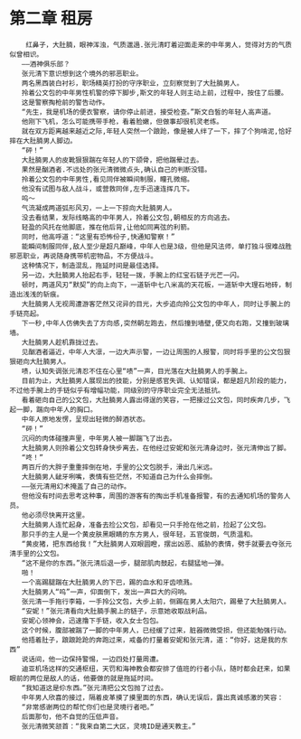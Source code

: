 # 第二章 租房
        红鼻子，大肚腩，眼神浑浊，气质邋遢.张元清盯着迎面走来的中年男人，觉得对方的气质似曾相识。
       ——酒神俱乐部？
       张元清下意识想到这个境外的邪恶职业。
       两名黑西装白衬衫，职场精英打扮的守序职业，立刻察觉到了大肚腩男人。
       拎着公文包的中年男性机警的停下脚步,斯文的年轻人则主动上前，过程中，按住了后腰。
       这是警察掏枪前的警告动作。
       “先生，我是机场的便衣警察，请你停止前进，接受检查。”斯文白皙的年轻人高声道。
       他刚下飞机，怎么可能携带手枪，看着脸嫩，但做事却很机灵老练。
       就在双方距离越来越近之际,年轻人突然一个踉跄，像是被人绊了一下，摔了个狗啃泥,恰好摔在大肚腩男人脚边。
       “砰！”
       大肚腩男人的皮靴狠狠踹在年轻人的下颌骨，把他踹晕过去。
       果然是酗酒者.不远处的张元清微微点头,确认自己的判断没错。
       拎着公文包的中年男性,看见同伴被瞬间制服，瞳孔微缩。
       他没有试图与敌人战斗，或营救同伴,左手迅速连挥几下。
       呜～
       气流凝成两道弧形风刃，一上一下掠向大肚腩男人。
       没去看结果，发际线略高的中年男人，拎着公文包,朝相反的方向逃去。
       轻盈的风托在他脚底，推在他后背,让他如同离弦的利箭。
       同时，他高呼道：“这里有恐怖份子,快通知警察！”
       能瞬间制服同伴,敌人至少是超凡巅峰，中年人也是3级，但他是风法师，单打独斗很难战胜邪恶职业，再说随身携带机密物品，不方便战斗。
       这种情况下，制造混乱，拖延时间是最佳选择。
       另一边，大肚腩男人抬起右手，轻轻一拨，手腕上的红宝石链子光芒一闪。
       顿时，两道风刃“默契”的向上向下，一道斩中七八米高的天花板，一道斩中大理石地砖，制造出浅浅的斩痕。
       大肚腩男人无视周遭游客茫然又诧异的目光，大步追向拎公文包的中年人，同时让手腕上的手链亮起。
       下一秒,中年人仿佛失去了方向感,突然朝左跑去，然后撞到墙壁,便又向右跑，又撞到玻璃墙。
       大肚腩男人趁机靠拢过去。
       见酗酒者逼近，中年人大凛，一边大声示警，一边让周围的人报警，同时将手里的公文包狠狠砸向大肚腩男人。
       啧，认知失调张元清忍不住在心里“啧”一声，目光落在大肚腩男人的手腕上。
       目前为止，大肚腩男人展现出的技能，分别是感官失调、认知错误，都是超凡阶段的能力，不过他手腕上的手链似乎有增幅功能，同级别的守序职业完全无法抵抗。
       看着砸向自己的公文包，大肚腩男人露出得逞的笑容，一把接过公文包，同时疾奔几步，飞起一脚，踹向中年人的胸口。
       中年人原地发愣，呈现出轻微的醉酒状态。
       “砰！”
       沉闷的肉体碰撞声里，中年男人被一脚踹飞了出去。
       大肚腩男人则拎着公文包转身快步离去，在他经过安妮和张元清身边时，张元清伸出了脚。
       “咚！”
       两百斤的大胖子重重摔倒在地，手里的公文包脱手，滑出几米远。
       大肚腩男人龇牙咧嘴，表情有些茫然，不知道自己为什么会摔倒。
       ——张元清用幻术掩盖了自己的动作。
       但他没有时间去思考这种事，周围的游客有的掏出手机准备报警，有的去通知机场的警务人员。
       他必须尽快离开这里。
       大肚腩男人连忙起身，准备去捡公文包，却看见一只手抢在他之前，捡起了公文包。
       那只手的主人是一个黄皮肤黑眼睛的东方男人，很年轻，五官俊朗，气质温和。
       “黄皮猪，把东西给我！”大肚腩男人双眼圆瞪，摆出凶恶、威胁的表情，劈手就要去夺张元清手里的公文包。
       “这不是你的东西。”张元清后退一步，腿部肌肉鼓起，右腿猛地一弹。
       啪！
       一个高踢腿踹在大肚腩男人的下巴，踢的血水和牙齿喷溅。
       大肚腩男人“呜”一声，仰面倒下，发出一声巨大的闷响。
       张元清一手拖行李箱，一手拎公文包，大步上前，侧踢在男人太阳穴，踢晕了大肚腩男人。
       “安妮！”张元清看向大肚腩手腕上的链子，示意她收取战利品。
       安妮心领神会，迅速撸下手链，收入女士包包。
       这个时候，腹部被踹了一脚的中年男人，已经缓了过来，脏器微微受损，但还能勉强行动。
       他捂着肚子，踉踉跄跄的奔跑过来，戒备的打量着安妮和张元清，道：“你好，这是我的东西”
       说话间，他一边保持警惕，一边四处打量周遭。
       迪亚机场这样的交通枢纽，天罚和海神教会都安排了值班的行者小队，随时都会赶来，如果眼前的两位是敌人的话，他要做的就是拖延时间。
       “我知道这是伱东西。”张元清把公文包抛了过去。
       中年男人欣喜的接过，隔着皮革摸了摸里面的东西，确认无误后，露出真诚感激的笑容：
       “非常感谢两位的帮忙你们也是灵境行者吧。”
       后面那句，他不自觉的压低声音。
       张元清微笑颔首：“我来自第二大区，灵境ID是通天教主。”